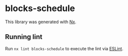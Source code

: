 # blocks-schedule

This library was generated with [Nx](https://nx.dev).

## Running lint

Run `nx lint blocks-schedule` to execute the lint via [ESLint](https://eslint.org/).
